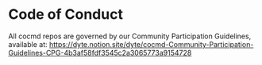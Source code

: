 # Code of Conduct

All cocmd repos are governed by our Community Participation Guidelines, available at: https://dyte.notion.site/dyte/cocmd-Community-Participation-Guidelines-CPG-4b3af58fdf3545c2a3065773a9154728